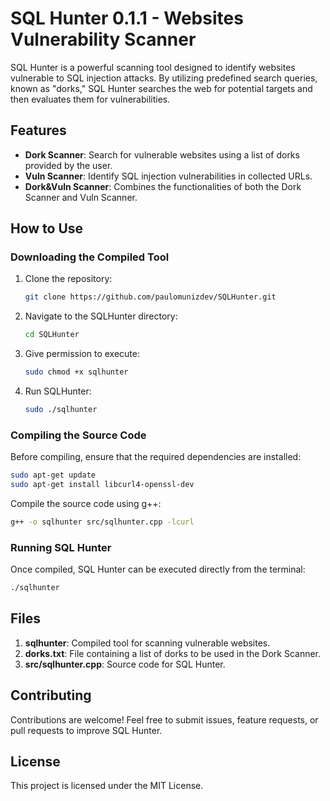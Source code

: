 # SQL Hunter 0.1.1 - Websites Vulnerability Scanner

SQL Hunter is a powerful scanning tool designed to identify websites vulnerable to SQL injection attacks. By utilizing predefined search queries, known as "dorks," SQL Hunter searches the web for potential targets and then evaluates them for vulnerabilities.

## Features

- **Dork Scanner**: Search for vulnerable websites using a list of dorks provided by the user.
- **Vuln Scanner**: Identify SQL injection vulnerabilities in collected URLs.
- **Dork&Vuln Scanner**: Combines the functionalities of both the Dork Scanner and Vuln Scanner.

## How to Use

### Downloading the Compiled Tool

1. Clone the repository:
   ```bash
   git clone https://github.com/paulomunizdev/SQLHunter.git
   ```
2. Navigate to the SQLHunter directory:
   ```bash
   cd SQLHunter
   ```
3. Give permission to execute:
   ```bash
   sudo chmod +x sqlhunter
   ```
4. Run SQLHunter:
   ```bash
   sudo ./sqlhunter
   ```

### Compiling the Source Code

Before compiling, ensure that the required dependencies are installed:
```bash
sudo apt-get update
sudo apt-get install libcurl4-openssl-dev
```

Compile the source code using g++:
```bash
g++ -o sqlhunter src/sqlhunter.cpp -lcurl
```

### Running SQL Hunter

Once compiled, SQL Hunter can be executed directly from the terminal:
```bash
./sqlhunter
```

## Files

1. **sqlhunter**: Compiled tool for scanning vulnerable websites.
2. **dorks.txt**: File containing a list of dorks to be used in the Dork Scanner.
3. **src/sqlhunter.cpp**: Source code for SQL Hunter.

## Contributing

Contributions are welcome! Feel free to submit issues, feature requests, or pull requests to improve SQL Hunter.

## License

This project is licensed under the MIT License.
